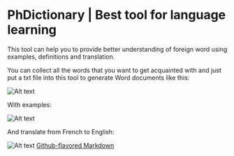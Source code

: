 # PhDictionary | Best tool for language learning

This tool can help you to provide better understanding of foreign word using examples, definitions and translation.

You can collect all the words that you want to get acquainted with and just put a txt file into this tool to generate Word documents like this:

![Alt text](/examples/def.png?raw=true "Definition")

With examples:

![Alt text](/examples/def-e.png?raw=true "Definition_examples")

And translate from French to English:


![Alt text](/examples/fr-eng.png?raw=true "Definition_examples")
[Github-flavored Markdown](https://github.com/RediIVIideR/phdictionary/blob/main/README.md)